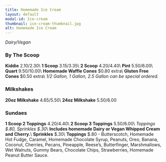 ```yaml
---
title: Homemade Ice Cream
layout: default
modal-id: Ice-cream 
thumbnail: ice-cream-thumbnail.jpg 
alt: Homemade Ice Cream
---
```

*Dairy/Vegan*

### By The Scoop
**Kiddie** $2.10/$2.30\\
**1 Scoop** $3.15/$3.35\\
**2 Scoop** $4.20/$4.40\\
**Pint** $5.50/$6.00\\
**Quart** $9.50/$10.00\\
**Homemade Waffle Cones** $0.80 extra\\
**Gluten Free Cones** $0.50 extra\\
*1/2 Gallon, 1 Gallon, 2.5 Gallon can be special ordered.*
          
### Milkshakes 
**20oz Milkshake** $4.65/$5.50\\
**24oz Milkshake** $5.50/$6.00

### Sundaes
**1 Scoop 2 Toppings** $4.20/$4.40\\
**2 Scoop 3 Toppings** $5.50/$6.00\\
*Toppings $.80, Sprinkles $.30*\\
**Includes homemade Dairy or Vegan Whipped Cream and Cherry.**\\
**Sprinkles** $.30\\
**Toppings** $.80 - Butterscotch, Homemade Hot Fudge, Caramel, Homemade Chocolate Syrup, Peanuts, Oreo, Banana, Coconut, Cherries, Pecans, Pineapple, Reese’s, Butterfinger, Marshmallows, Wet Walnuts, Gummy Bears, Chocolate Chips, Strawberries, Homemade Peanut Butter Sauce.
